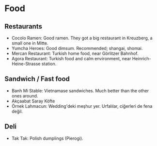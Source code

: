 # Food 

## Restaurants

* Cocolo Ramen: Good ramen. They got a big restaurant in Kreuzberg, a small one in Mitte.
* Yumcha Heroes: Good dimsum. Recommended; shangai, shomai.
* Mercan Restaurant: Turkish home food, near Görlitzer Bahnhof. 
* Agora Restaurant: Turkish food and calm environment, near Heinrich-Heine-Strasse station.

## Sandwich / Fast food

* Banh Mi Stable: Vietnamase sandwiches. Much better than the other ones around.
* Akçaabat Saray Köfte
* Örnek Lahmacun: Wedding'deki meşhur yer. Urfalılar, ciğerleri de fena değil.

## Deli

* Tak Tak: Polish dumplings (Pierogi).

